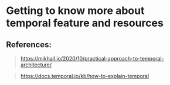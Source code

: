 # Getting to know more about temporal feature and resources




## References:

> https://mikhail.io/2020/10/practical-approach-to-temporal-architecture/

> https://docs.temporal.io/kb/how-to-explain-temporal


